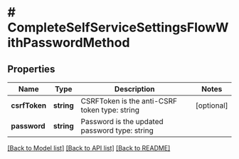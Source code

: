 # # CompleteSelfServiceSettingsFlowWithPasswordMethod

## Properties

Name | Type | Description | Notes
------------ | ------------- | ------------- | -------------
**csrfToken** | **string** | CSRFToken is the anti-CSRF token  type: string | [optional]
**password** | **string** | Password is the updated password  type: string |

[[Back to Model list]](../../README.md#models) [[Back to API list]](../../README.md#endpoints) [[Back to README]](../../README.md)
